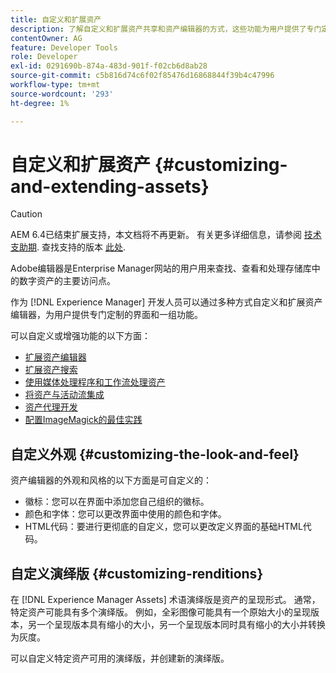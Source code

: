 ```yaml
---
title: 自定义和扩展资产
description: 了解自定义和扩展资产共享和资产编辑器的方式，这些功能为用户提供了专门定制的界面和一组功能。
contentOwner: AG
feature: Developer Tools
role: Developer
exl-id: 0291690b-874a-483d-901f-f02cb6d8ab28
source-git-commit: c5b816d74c6f02f85476d16868844f39b4c47996
workflow-type: tm+mt
source-wordcount: '293'
ht-degree: 1%

---
```


# 自定义和扩展资产 {#customizing-and-extending-assets}

>[!CAUTION]
>
>AEM 6.4已结束扩展支持，本文档将不再更新。 有关更多详细信息，请参阅 [技术支助期](https://helpx.adobe.com/cn/support/programs/eol-matrix.html). 查找支持的版本 [此处](https://experienceleague.adobe.com/docs/).

Adobe编辑器是Enterprise Manager网站的用户用来查找、查看和处理存储库中的数字资产的主要访问点。

作为 [!DNL Experience Manager] 开发人员可以通过多种方式自定义和扩展资产编辑器，为用户提供专门定制的界面和一组功能。

可以自定义或增强功能的以下方面：

* [扩展资产编辑器](asseteditorx.md)
* [扩展资产搜索](searchx.md)
* [使用媒体处理程序和工作流处理资产](media-handlers.md)
* [将资产与活动流集成](extending-activity-stream.md)
* [资产代理开发](proxy.md)
* [配置ImageMagick的最佳实践](best-practices-for-imagemagick.md)

## 自定义外观 {#customizing-the-look-and-feel}

资产编辑器的外观和风格的以下方面是可自定义的：

* 徽标：您可以在界面中添加您自己组织的徽标。
* 颜色和字体：您可以更改界面中使用的颜色和字体。
* HTML代码：要进行更彻底的自定义，您可以更改定义界面的基础HTML代码。

## 自定义演绎版 {#customizing-renditions}

在 [!DNL Experience Manager Assets] 术语演绎版是资产的呈现形式。 通常，特定资产可能具有多个演绎版。 例如，全彩图像可能具有一个原始大小的呈现版本，另一个呈现版本具有缩小的大小，另一个呈现版本同时具有缩小的大小并转换为灰度。

可以自定义特定资产可用的演绎版，并创建新的演绎版。
